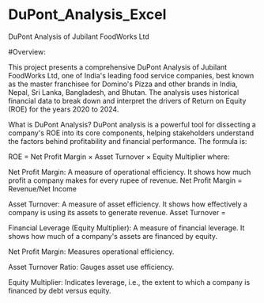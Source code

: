 # DuPont_Analysis_Excel

DuPont Analysis of Jubilant FoodWorks Ltd

#Overview:

This project presents a comprehensive DuPont Analysis of Jubilant FoodWorks Ltd, one of India's leading food service companies, best known as the master franchisee for Domino's Pizza and other brands in India, Nepal, Sri Lanka, Bangladesh, and Bhutan. The analysis uses historical financial data to break down and interpret the drivers of Return on Equity (ROE) for the years 2020 to 2024.

What is DuPont Analysis?
DuPont analysis is a powerful tool for dissecting a company's ROE into its core components, helping stakeholders understand the factors behind profitability and financial performance. The formula is:

ROE = Net Profit Margin × Asset Turnover × Equity Multiplier
where:

Net Profit Margin: A measure of operational efficiency. It shows how much profit a company makes for every rupee of revenue.
Net Profit Margin = Revenue/Net Income
​
 

Asset Turnover: A measure of asset efficiency. It shows how effectively a company is using its assets to generate revenue.
Asset Turnover = 
​
 

Financial Leverage (Equity Multiplier): A measure of financial leverage. It shows how much of a company's assets are financed by equity.


Net Profit Margin: Measures operational efficiency.

Asset Turnover Ratio: Gauges asset use efficiency.

Equity Multiplier: Indicates leverage, i.e., the extent to which a company is financed by debt versus equity.



